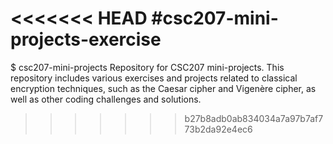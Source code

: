 <<<<<<< HEAD
#csc207-mini-projects-exercise
=======
$ csc207-mini-projects
Repository for CSC207 mini-projects. This repository includes various exercises and projects related to classical encryption techniques, such as the Caesar cipher and Vigenère cipher, as well as other coding challenges and solutions.
>>>>>>> b27b8adb0ab834034a7a97b7af773b2da92e4ec6
